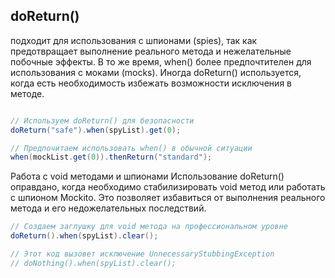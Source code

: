 ## doReturn() 

подходит для использования с шпионами (spies), так как предотвращает выполнение реального метода и нежелательные побочные эффекты. В то же время, when() более предпочтителен для использования с моками (mocks). Иногда doReturn() используется, когда есть необходимость избежать возможности исключения в методе.

```java

// Используем doReturn() для безопасности
doReturn("safe").when(spyList).get(0);

// Предпочитаем использовать when() в обычной ситуации
when(mockList.get(0)).thenReturn("standard");
```

Работа с void методами и шпионами
Использование doReturn() оправдано, когда необходимо стабилизировать void метод или работать с шпионом Mockito. Это позволяет избавиться от выполнения реального метода и его недожелательных последствий.

```java
// Создаем заглушку для void метода на профессиональном уровне
doReturn().when(spyList).clear();

// Этот код вызовет исключение UnnecessaryStubbingException
// doNothing().when(spyList).clear();
```